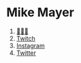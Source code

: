 Mike Mayer
=========

1. [🤷🏼‍♂️](https://mikemayer.wtf)
1. [Twitch](http://twitch.tv/mikemayer)
1. [Instagram](https://instagram.com/mikemayer)
1. [Twitter](https://twitter.com/mikemayer)
